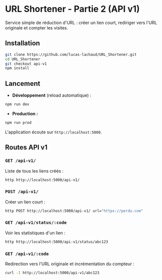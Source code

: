 # URL Shortener - Partie 2 (API v1)

Service simple de réduction d'URL : créer un lien court, rediriger vers l'URL originale et compter les visites.

## Installation

```bash
git clone https://github.com/lucas-lachaud/URL_Shortener.git
cd URL_Shortener
git checkout api-v1
npm install
```

## Lancement

- **Développement** (reload automatique) :
```bash
npm run dev
```

- **Production :**
```bash
npm run prod
```

L'application écoute sur `http://localhost:5000`.

## Routes API v1

### `GET /api-v1/`
Liste de tous les liens créés :
```bash
http http://localhost:5000/api-v1/
```

### `POST /api-v1/`
Créer un lien court :
```bash
http POST http://localhost:5000/api-v1/ url="https://perdu.com"
```

### `GET /api-v1/status/:code`
Voir les statistiques d'un lien :
```bash
http http://localhost:5000/api-v1/status/abc123
```

### `GET /api-v1/:code`
Redirection vers l'URL originale et incrémentation du compteur :
```bash
curl -I http://localhost:5000/api-v1/abc123
```
